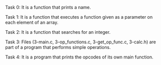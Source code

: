 Task 0: It is a function that prints a name.

Task 1: It is a function that executes a function given as a parameter on each element of an array.

Task 2: It is a function that searches for an integer.

Task 3: Files (3-main.c, 3-op_functions.c, 3-get_op_func.c, 3-calc.h) are part of a program that performs simple operations.

Task 4: It is a program that prints the opcodes of its own main function.